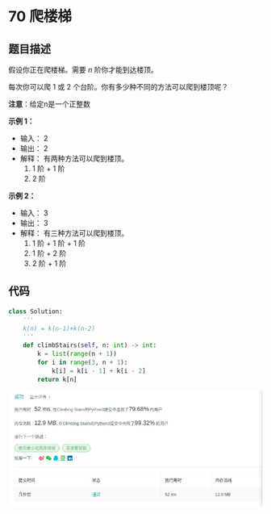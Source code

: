 # 70 爬楼梯

## 题目描述

假设你正在爬楼梯。需要 *n* 阶你才能到达楼顶。

每次你可以爬 1 或 2 个台阶。你有多少种不同的方法可以爬到楼顶呢？

**注意**：给定n是一个正整数

**示例 1：**

- 输入： 2
- 输出： 2
- 解释： 有两种方法可以爬到楼顶。
  1. 1 阶 + 1 阶
  2. 2 阶

**示例 2：**

- 输入： 3
- 输出： 3
- 解释： 有三种方法可以爬到楼顶。
  1. 1 阶 + 1 阶 + 1 阶
  2. 1 阶 + 2 阶
  3. 2 阶 + 1 阶

## 代码

```python
class Solution:
    '''
    k(n) = k(n-1)+k(n-2)
    '''
    def climbStairs(self, n: int) -> int:
        k = list(range(n + 1))
        for i in range(3, n + 1):
            k[i] = k[i - 1] + k[i - 2]
        return k[n]
```

![](../png/70.png)